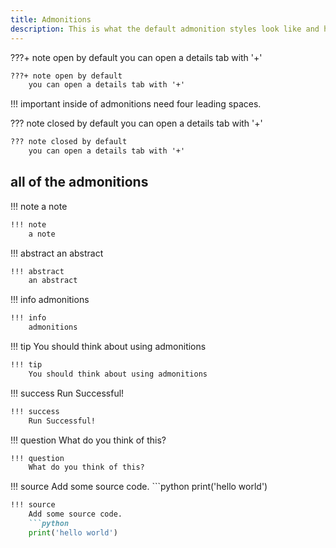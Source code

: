 ```yaml
---
title: Admonitions
description: This is what the default admonition styles look like and how to create them.
---
```


???+ note open by default
    you can open a details tab with '+'

``` markdown
???+ note open by default
    you can open a details tab with '+'
```

!!! important
    inside of admonitions need four leading spaces.


??? note closed by default
    you can open a details tab with '+'

``` markdown
??? note closed by default
    you can open a details tab with '+'
```

## all of the admonitions

!!! note
    a note

``` markdown
!!! note
    a note
```

!!! abstract
    an abstract

``` markdown
!!! abstract
    an abstract
```

!!! info
    admonitions

``` markdown
!!! info
    admonitions
```

!!! tip
    You should think about using admonitions

``` markdown
!!! tip
    You should think about using admonitions
```

!!! success
    Run Successful!

``` markdown
!!! success
    Run Successful!
```

!!! question
    What do you think of this?

``` markdown
!!! question
    What do you think of this?
```

!!! source
    Add some source code.
    ```python
    print('hello world')

``` markdown
!!! source
    Add some source code.
    ```python
    print('hello world')
```
